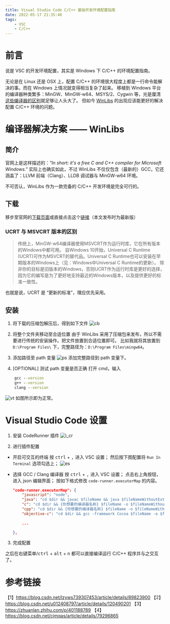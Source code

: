 ```yaml
---
title: Visual Studio Code C/C++ 基础开发环境配置指南
date: 2022-05-17 21:35:48
tags: 
    - VSC
    - C/C++
---
```


# 前言
说是 VSC 的开发环境配置，其实是 Windows 下 C/C++ 的环境配置指南。

无论是在 Linux 还是 OSX 上，配置 C/C++ 的环境很大程度上都是一行命令能解决的事。而在 Windows 上情况就变得相当复杂了起来。
移植到 Windows 平台的编译器种类繁多：MinGW、MinGW-w64、MSYS/2、Cygwin 等，光是厘清[这些编译器的区别](https://blog.csdn.net/u012408797/article/details/120490201)就足够让人头大了。
但如今 [WinLibs](https://winlibs.com/) 的出现应该能更好的解决配置 C/C++ 环境的问题。

# 编译器解决方案 —— WinLibs

## 简介

官网上是这样描述的：*"In short: it's a free C and C++ compiler for Microsoft Windows."*
实际上也确实如此，不过 WinLibs 不仅仅包含（最新的）GCC，它还涵盖了：LLVM 前端（Clang）、LLDB 调试器与 MinGW-w64 环境。

不可否认，WinLibs 作为一款完备的 C/C++ 开发环境是完全可行的。

## 下载

移步至官网的[下载页面](https://winlibs.com/#download-release)或直接点击这个[链接](https://github.com/brechtsanders/winlibs_mingw/releases/download/12.1.0-14.0.4-10.0.0-ucrt-r2/winlibs-i686-posix-dwarf-gcc-12.1.0-llvm-14.0.4-mingw-w64ucrt-10.0.0-r2.7z)（本文发布时为最新版）

### UCRT 与 MSVCRT 版本的区别

> 传统上，MinGW-w64编译器使用MSVCRT作为运行时库，它在所有版本的Windows中都可用。
自Windows 10开始，Universal C Runtime (UCRT)可作为MSVCRT的替代品。Universal C Runtime也可以安装在早期版本的Windows上（见：Windows中Universal C Runtime的更新）。
除非你的目标是旧版本的Windows，否则UCRT作为运行时库是更好的选择，因为它的编写是为了更好地支持最近的Windows版本，以及提供更好的标准一致性。

也就是说，UCRT 是 “更新的标准”，理应优先采用。

## 安装

1. 将下载的压缩包解压后，得到如下文件
  ![cb](compress_bag.png)

2. 将整个文件夹移动至合适位置
  由于 WinLibs 采用了压缩包来发布，所以不需要进行传统的安装操作。把文件放置到合适位置即可。
  比如我就将其放置到 `D:\Program Files\` 下，完整路径为：`D:\Program Files\mingw64`。

3. 添加路径至 path 变量
  ![ps](path_settings.png)
  添加完整路径到 path 变量下。

4. [OPTIONAL] 测试 path 变量是否正确
  打开 cmd，输入
  
  ```cmd
      gcc --version
      g++ --version
      clang --version
  ```
  
![vt](version_test.png)
  如图所示即为正常。

# Visual Studio Code 设置

1. 安装 CodeRunner 插件
  ![i_cr](install_cr.png)

2. 进行插件配置
  
  - 开启可交互的终端
    按 <kbd>ctrl</kbd> + <kbd>,</kbd> 进入 VSC 设置；
    然后按下图配置将 `Run In Terminal` 选项勾选上；
    ![es](extension_settings.png)

  - 选择 GCC / Clang 编译器
    按 <kbd>ctrl</kbd> + <kbd>,</kbd> 进入 VSC 设置；
    点击右上角按钮，进入 json 编辑界面；
    按如下格式修改 `code-runner.executorMap` 的内容。

    ```json
    "code-runner.executorMap": {
        "javascript": "node",
        "java": "cd $dir && javac $fileName && java $fileNameWithoutExt",
        "c": "cd $dir && {你想要的编译器名称} $fileName -o $fileNameWithoutExt && $dir$fileNameWithoutExt",
        "cpp": "cd $dir && {你想要的编译器名称} $fileName -o $fileNameWithoutExt && $dir$fileNameWithoutExt",
        "objective-c": "cd $dir && gcc -framework Cocoa $fileName -o $fileNameWithoutExt && $dir$fileNameWithoutExt",
        
        ...

    },
    ```
3. 完成配置

  之后在右键菜单/<kbd>ctrl</kbd> + <kbd>alt</kbd> + <kbd>n</kbd> 都可以直接编译运行 C/C++ 程序并与之交互了。



# 参考链接
【1】https://blog.csdn.net/lzyws739307453/article/details/89823900
【2】https://blog.csdn.net/u012408797/article/details/120490201
【3】https://zhuanlan.zhihu.com/p/401188789
【4】https://blog.csdn.net/cjmqas/article/details/79296865